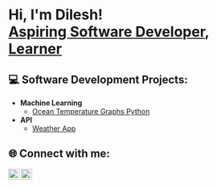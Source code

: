 <h1>Hi, I'm Dilesh! <br/><a href="https://github.com/dileshm">Aspiring Software Developer</a>, <a href="https://www.linkedin.com/in/dilesh-makanjee/">Learner</a></h1>

<h2> 💻 Software Development Projects:</h2>

- <b>Machine Learning</b>
  - <a href="https://github.com/dileshm/Python-Projects/tree/main/OceanDataScience">Ocean Temperature Graphs Python</a>
- <b>API</b>
  - <a href="https://github.com/dileshm/Python-Projects/tree/main/APIWeatherApp">Weather App</a>

<h2> 🌐 Connect with me:</h2>

<a href="https://www.linkedin.com/in/dilesh-makanjee/">
  <img align="left" alt="Dilesh Makanjee | LinkedIn" width="22px" src="https://img.shields.io/badge/LinkedIn-FFFFFF?style=for-the-badge&logo=linkedin&logoColor=0A66C2" />
</a>
<a href="mailto:dilesh.makanjee@hotmail.com">
  <img align="left" alt="Dilesh Makanjee | Outlook" width="22px" src="https://img.shields.io/badge/Outlook-FFFFFF?style=for-the-badge&logo=microsoftoutlook&logoColor=0078D4" />
</a>
<!--
